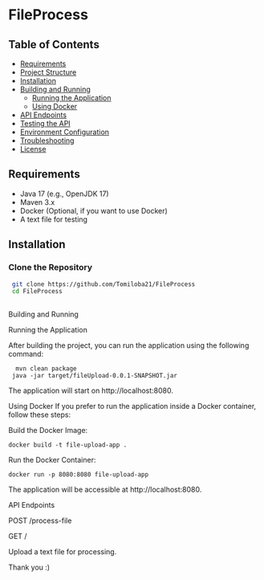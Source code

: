  <h1>FileProcess</h1>

## Table of Contents

- [Requirements](#requirements)
- [Project Structure](#project-structure)
- [Installation](#installation)
- [Building and Running](#building-and-running)
    - [Running the Application](#running-the-application)
    - [Using Docker](#using-docker)
- [API Endpoints](#api-endpoints)
- [Testing the API](#testing-the-api)
- [Environment Configuration](#environment-configuration)
- [Troubleshooting](#troubleshooting)
- [License](#license)

## Requirements

- Java 17 (e.g., OpenJDK 17)
- Maven 3.x
- Docker (Optional, if you want to use Docker)
- A text file for testing


## Installation

### Clone the Repository

 ```bash
  git clone https://github.com/Tomiloba21/FileProcess
  cd FileProcess 
   
 ```

Building and Running

Running the Application


After building the project, you can run the application using the following command:


```shell
  mvn clean package
 java -jar target/fileUpload-0.0.1-SNAPSHOT.jar

```

The application will start on http://localhost:8080.

Using Docker
If you prefer to run the application inside a Docker container, follow these steps:

Build the Docker Image:

```shell
docker build -t file-upload-app .

```
Run the Docker Container:
```shell
docker run -p 8080:8080 file-upload-app
```
The application will be accessible at http://localhost:8080.

API Endpoints

POST /process-file

GET /

Upload a text file for processing.

Thank you :)



